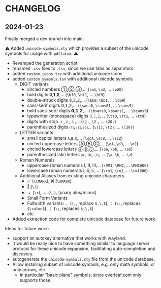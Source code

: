 # CHANGELOG

## 2024-01-23

Finally merged a dev branch into main.

⚠️ Added `unicode-symbols.sty` which provides a subset of the unicode symbols for usage with `pdflatex`. ⚠

- Revamped the generation script
- renamed `.csv` files to `.tsv`, since we use tabs as separators
- added `custom_icons.tsv` with additional unicode icons
- added `custom_symbols.tsv` with additional unicode symbols
  - DIGIT variants
    - circled numbers ①,②,③,… (`\o1`, `\o2`,  … `\o20`)
    - bold digits 𝟎,𝟏,𝟐,… (`\bf0`, `\bf1`, … `\bf9`)
    - double-struck digits 𝟘,𝟙,𝟚,… (`\bb0`, `\bb1`, … `\bb9`)
    - sans-serif digits 𝟢,𝟣,𝟤,… (`\sans0`, `\sans01`, … `\sans9`)
    - bold sans-serif digits 𝟬,𝟭,𝟮,… (`\bsans0`, `\bsans1`, … `\bsans9`)
    - typewriter (monospace) digits 𝟶,𝟷,𝟸,… (`\tt0`, `\tt1`, … `\tt9`)
    - digits with stop ⒈,⒉,⒊,… (`\1.`, `\2.`, … `\20.`)
    - parenthesized digits ⑴, ⑵, ⑶… (`\(1)`, `\(2)`, … `\(20)`)
  - LETTER variants
    - small capital letters ᴀ,ʙ,ᴄ,… (`\scA`, `\scB`, … `\scZ`)
    - circled uppercase letters Ⓐ,Ⓑ,Ⓒ,… (`\oA`, `\oB`, … `\oZ`)
    - circled lowercase letters ⓐ,ⓑ,ⓒ,… (`\oa`, `\ob`, … `\oz`)
    - parenthesized latin letters ⒜, ⒝, ⒞, … (`\a`, `\b`, … `\z`)
  - Roman Numerals
    - uppercase roman numerals Ⅰ, Ⅱ, Ⅲ,… (`\RM1`, `\RM2`, … `\RM1000`)
    - lowercase roman numerals ⅰ, ⅱ, ⅲ, … (`\rm1`, `\rm2`, … `\rm1000`)
  - Additional Aliases from existing unicode characters
    - ✅ (`\CMARK`), ❌ (`\XMARK`)
    - ‖ (`\|`)
    - ﹢ (`\+`), ﹣ (`\-`), (unary plus/minus)
    - Small Form Variants
    - Fullwidth variants: `，` (`\,`, replace `$,\,$`), `：` (`\:`, replaces `$\colon$`), `；` (`\;`, replaces `$;\,$`)
    - etc.
- Added extraction code for complete unicode database for future work.

Ideas for future work:

- support an autokey alternative that works with wayland.
- It would be really nice to have something similar to language server protocol for these unicode expansion,
  facilitating auto-completion and discovery.
- autogenerate the `unicode-symbols.sty` file from the unicode database.
- Allow installing subset of unicode symbols, e.g. only math symbols, or only arrows, etc.
  - in particular "basic plane" symbols, since overleaf.com only supports those.
